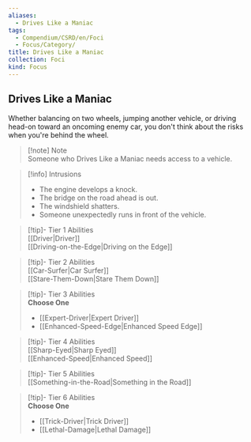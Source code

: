 ```yaml
---
aliases:
  - Drives Like a Maniac
tags:
  - Compendium/CSRD/en/Foci
  - Focus/Category/
title: Drives Like a Maniac
collection: Foci
kind: Focus
---
```

## Drives Like a Maniac  
Whether balancing on two wheels, jumping another vehicle, or driving head-on toward an oncoming enemy car, you don't think about the risks when you're behind the wheel.  

>[!note] Note  
>Someone who Drives Like a Maniac needs access to a vehicle. 
  

>[!info] Intrusions  
>- The engine develops a knock.  
>- The bridge on the road ahead is out.  
>- The windshield shatters.  
>- Someone unexpectedly runs in front of the vehicle.  


>[!tip]- Tier 1 Abilities  
> [[Driver|Driver]]  
> [[Driving-on-the-Edge|Driving on the Edge]]  


>[!tip]- Tier 2 Abilities  
> [[Car-Surfer|Car Surfer]]  
> [[Stare-Them-Down|Stare Them Down]]  


>[!tip]- Tier 3 Abilities  
> **Choose One**  
>- [[Expert-Driver|Expert Driver]]  
>- [[Enhanced-Speed-Edge|Enhanced Speed Edge]]  


>[!tip]- Tier 4 Abilities  
> [[Sharp-Eyed|Sharp Eyed]]  
> [[Enhanced-Speed|Enhanced Speed]]  


>[!tip]- Tier 5 Abilities  
> [[Something-in-the-Road|Something in the Road]]  


>[!tip]- Tier 6 Abilities  
> **Choose One**  
>- [[Trick-Driver|Trick Driver]]  
>- [[Lethal-Damage|Lethal Damage]]